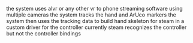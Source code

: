 the system uses alvr or any other vr to phone streaming software
using multiple cameras the system tracks the hand and ArUco markers 
the system then uses the tracking data to build hand skeleton for steam in a custom driver for the controller
currently steam recognizes the controller but not the controller bindings
